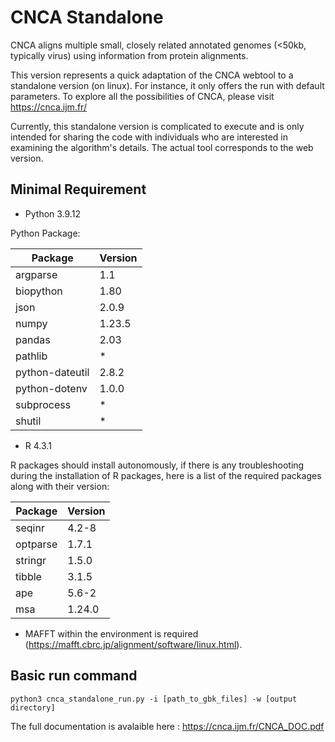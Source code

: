 # CNCA Standalone
 
CNCA aligns multiple small, closely related annotated genomes (<50kb, typically virus) using information from protein alignments.


This version represents a quick adaptation of the CNCA webtool to a standalone version (on linux). 
For instance, it only offers the run with default parameters. To explore all the possibilities of CNCA, please visit https://cnca.ijm.fr/

Currently, this standalone version is complicated to execute and is only intended for sharing the code with individuals who are interested in examining the algorithm's details. 
The actual tool corresponds to the web version.

## Minimal Requirement

- Python 3.9.12

Python Package:

|Package                |Version |                                                                                      
|---------------------- |-------- |                                                                                    
|argparse               |1.1|
|biopython              |1.80|  
|json                   |2.0.9|                                                                                                                                                                                 
|numpy                  |1.23.5|                                                                                        
|pandas                 |2.03|
|pathlib                |*    |                                                                                                                                                                
|python-dateutil        |2.8.2 |                                                                                        
|python-dotenv          |1.0.0|
|subprocess	       |*|
|shutil                | *|

	
                                                                                                                                                                          
- R 4.3.1

R packages should install autonomously, if there is any troubleshooting during the installation of R packages, here is a list of the required packages along with their version:

|Package                |Version |                                                                                      
|---------------------- |-------- |                                                                            
|seqinr		       |4.2-8      |                                                                                                                                                                           
|optparse               |1.7.1|
|stringr                |1.5.0|
|tibble                 |3.1.5|
|ape                    |5.6-2|
|msa                    |1.24.0|


- MAFFT within the environment is required (https://mafft.cbrc.jp/alignment/software/linux.html).

## Basic run command

``` shell
python3 cnca_standalone_run.py -i [path_to_gbk_files] -w [output directory]
```

The full documentation is avalaible here : https://cnca.ijm.fr/CNCA_DOC.pdf
